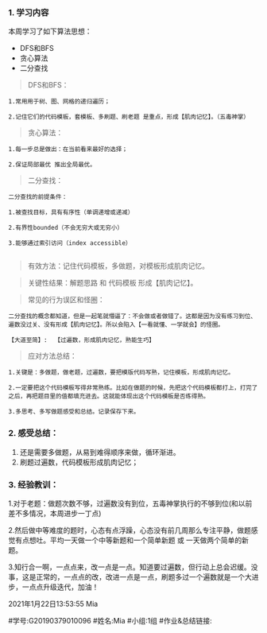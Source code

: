 ### 1. 学习内容

本周学习了如下算法思想：

- DFS和BFS
- 贪心算法
- 二分查找

> DFS和BFS：

```
1.常用用于树、图、网格的递归遍历；

2.记住它们的代码模板，套模板、多刷题、刷老题 是重点，形成【肌肉记忆】。（五毒神掌）
```



> 贪心算法：

```
1.每一步总是做出：在当前看来最好的选择；

2.保证局部最优 推出全局最优。
```



> 二分查找：

```
二分查找的前提条件：

1.被查找目标，具有有序性（单调递增或递减）

2.有界性bounded（不会无穷大或无穷小）

3.能够通过索引访问（index accessible）


```



>有效方法：记住代码模板，多做题，对模板形成肌肉记忆。



>关键性结果：解题思路 和 代码模板 形成【肌肉记忆】。



> 常见的行为误区和怪圈：

```
二分查找的概念都知道，但是一起笔就懵逼了：不会做或者做错了。这都是因为没有练习到位、遍数没过关、没有形成【肌肉记忆】。所以会陷入【一看就懂、一学就会】的怪圈。

【大道至简】:  【过遍数，形成肌肉记忆，熟能生巧】 
```



>应对方法总结：

```
1.关键是：多做题，做老题，过遍数，要把模版代码写熟，记住模板，形成肌肉记忆。

2.一定要把这个代码模板写得非常熟练。比如在做题的时候，先把这个代码模板都打上，打完了之后，再把题目里的值都填充进去。这就能体现出这个代码模板是否练得熟。

3.多思考、多写做题感受和总结。记录保存下来。
```



### 2. 感受总结：



1. 还是需要多做题，从易到难得顺序来做，循环渐进。
2. 刷题过遍数，代码模板形成肌肉记忆；





### 3. 经验教训：

​	  1.对于老题：做题次数不够，过遍数没有到位，五毒神掌执行的不够到位(和以前差不多情况，本周进步一丁点)

​	  2.然后做中等难度的题时，心态有点浮躁，心态没有前几周那么专注平静，做题感觉有点想吐。平均一天做一个中等新题和一个简单新题 或 一天做两个简单的新题。

​	  3.知行合一啊，一点点来，改一点是一点。知道要过遍数，但行动上总会迟缓。没事，这是正常的，一点点的改，改进一点是一点，刷题多过一个遍数就是一个大进步，一点点升级迭代，加油！









2021年1月22日13:53:55 Mia





\#学号:G20190379010096
\#姓名:Mia
\#小组:1组
\#作业&总结链接:

